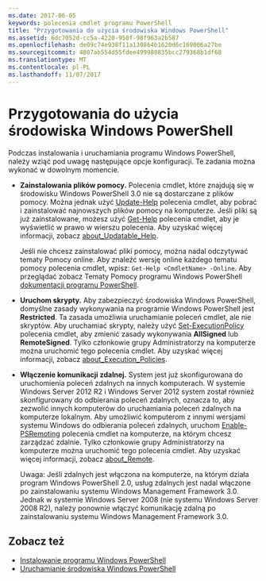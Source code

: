 ```yaml
---
ms.date: 2017-06-05
keywords: polecenia cmdlet programu PowerShell
title: "Przygotowania do użycia środowiska Windows PowerShell"
ms.assetid: 6dc7052d-cc5a-4220-950f-98f963a2b587
ms.openlocfilehash: de09c74e938f11a130864b1620d6c169006a27be
ms.sourcegitcommit: 4807ab554d55fdee499980835bcc279368b1df68
ms.translationtype: MT
ms.contentlocale: pl-PL
ms.lasthandoff: 11/07/2017
---
```

# <a name="getting-ready-to-use-windows-powershell"></a>Przygotowania do użycia środowiska Windows PowerShell
Podczas instalowania i uruchamiania programu Windows PowerShell, należy wziąć pod uwagę następujące opcje konfiguracji. Te zadania można wykonać w dowolnym momencie.

- **Zainstalowania plików pomocy.** Polecenia cmdlet, które znajdują się w środowisku Windows PowerShell 3.0 nie są dostarczane z plików pomocy. Można jednak użyć [Update-Help](/powershell/module/microsoft.powershell.core/update-help) polecenia cmdlet, aby pobrać i zainstalować najnowszych plików pomocy na komputerze. Jeśli pliki są już zainstalowane, możesz użyć [Get-Help](/powershell/module/microsoft.powershell.core/get-help) polecenia cmdlet, aby je wyświetlić w prawo w wierszu polecenia. Aby uzyskać więcej informacji, zobacz [about_Updatable_Help](/powershell/module/microsoft.powershell.core/about/about_execution_policies).

    Jeśli nie chcesz zainstalować pliki pomocy, można nadal odczytywać tematy Pomocy online. Aby znaleźć wersję online każdego tematu pomocy polecenia cmdlet, wpisz: `Get-Help <CmdletName> -Online`. Aby przeglądać zobacz Tematy Pomocy programu Windows PowerShell [dokumentacji programu PowerShell](/powershell/scripting).

- **Uruchom skrypty.** Aby zabezpieczyć środowiska Windows PowerShell, domyślne zasady wykonywania na programie Windows PowerShell jest **Restricted**. Ta zasada umożliwia uruchamianie poleceń cmdlet, ale nie skryptów. Aby uruchamiać skrypty, należy użyć [Set-ExecutionPolicy](/powershell/module/microsoft.powershell.security/set-executionpolicy) polecenia cmdlet, aby zmienić zasady wykonywania **AllSigned** lub **RemoteSigned**. Tylko członkowie grupy Administratorzy na komputerze można uruchomić tego polecenia cmdlet. Aby uzyskać więcej informacji, zobacz [about_Execution_Policies](/powershell/module/microsoft.powershell.core/about/about_execution_policies).

- **Włączenie komunikacji zdalnej.** System jest już skonfigurowana do uruchomienia poleceń zdalnych na innych komputerach. W systemie Windows Server 2012 R2 i Windows Server 2012 system został również skonfigurowany do odbierania poleceń zdalnych, oznacza to, aby zezwolić innych komputerów do uruchamiania poleceń zdalnych na komputerze lokalnym. Aby umożliwić komputerom z innymi wersjami systemu Windows do odbierania poleceń zdalnych, uruchom [Enable-PSRemoting](/powershell/module/microsoft.powershell.core/enable-psremoting) polecenia cmdlet na komputerze, na którym chcesz zarządzać zdalnie. Tylko członkowie grupy Administratorzy na komputerze można uruchomić tego polecenia cmdlet. Aby uzyskać więcej informacji, zobacz [about_Remote](/powershell/module/microsoft.powershell.core/about/about_remote).

    Uwaga: Jeśli zdalnych jest włączona na komputerze, na którym działa program Windows PowerShell 2.0, usług zdalnych jest nadal włączone po zainstalowaniu systemu Windows Management Framework 3.0. Jednak w systemie Windows Server 2008 (nie systemu Windows Server 2008 R2), należy ponownie włączyć komunikację zdalną po zainstalowaniu systemu Windows Management Framework 3.0.

## <a name="see-also"></a>Zobacz też
- [Instalowanie programu Windows PowerShell](../setup/Installing-Windows-PowerShell.md)
- [Uruchamianie środowiska Windows PowerShell](/powershell/scripting/setup/starting-windows-powershell)


